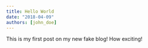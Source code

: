 ```yaml
---
title: Hello World
date: "2018-04-09"
authors: [john_doe]
---
```


This is my first post on my new fake blog! How exciting!
